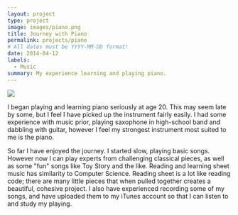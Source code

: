 ```yaml
---
layout: project
type: project
image: images/piano.png
title: Journey with Piano
permalink: projects/piano
# All dates must be YYYY-MM-DD format!
date: 2014-04-12
labels:
  - Music
summary: My experience learning and playing piano.
---
```


<img class="ui image" src="{{ site.baseurl }}/images/music.png">

I began playing and learning piano seriously at age 20. This may seem late by some, but I feel I have picked up the instrument fairly easily. I had some experience with music prior, playing saxophone in high-school band and dabbling with guitar, however I feel my strongest instrument most suited to me is the piano.

So far I have enjoyed the journey. I started slow, playing basic songs. However now I can play experts from challenging classical pieces, as well as some "fun" songs like Toy Story and the like. Reading and learning sheet music has similarity to Computer Science. Reading sheet is a lot like reading code; there are many little pieces that when pulled together creates a beautiful, cohesive project. I also have experienced recording some of my songs, and have uploaded them to my iTunes account so that I can listen to and study my playing.



